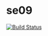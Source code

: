 # se09
[![Build Status](https://travis-ci.com/Koyiro/se09.svg?branch=master)](https://travis-ci.com/Koyiro/se09)
